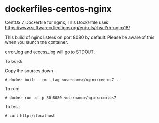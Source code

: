 dockerfiles-centos-nginx
========================

CentOS 7 Dockerfile for nginx, This Dockerfile uses https://www.softwarecollections.org/en/scls/rhscl/rh-nginx18/

This build of nginx listens on port 8080 by default. Please be aware of this
when you launch the container.

error_log and access_log will go to STDOUT.


To build:

Copy the sources down -

    # docker build --rm --tag <username>/nginx:centos7 .

To run:

    # docker run -d -p 80:8080 <username>/nginx:centos7

To test:

    # curl http://localhost
